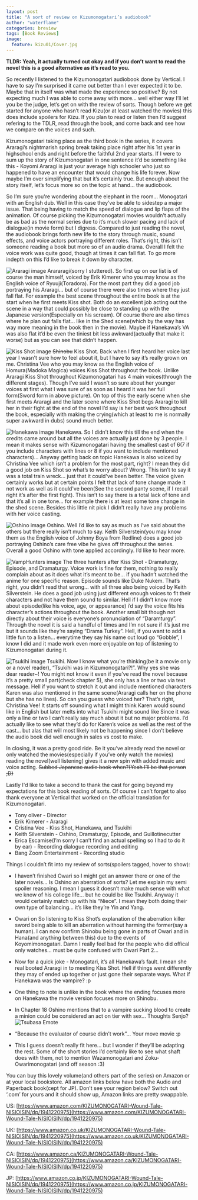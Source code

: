 ```yaml
---
layout: post
title: "A sort of review on Kizumonogatari’s audiobook"
author: "waterflame"
categories: breview
tags: [Book Reviews]
image:
  feature: kizu01/Cover.jpg
---
```

**TLDR: Yeah, it actually turned out okay and if you don’t want to read the novel this is a good alternative as it’s read to you.**


So recently I listened to the Kizumonogatari audiobook done by Vertical. I have to say I’m surprised it came out better than I ever expected it to be. Maybe that in itself was what made the experience so positive? By not expecting much I was able to come away with more… well either way I’ll let you be the judge, let’s get on with the review of sorts. Though before we get started for anyone who hasn’t read Kizu(or at least watched the movies) this does include spoilers for Kizu. If you plan to read or listen then I’d suggest refering to the TDLR, read through the book, and come back and see how we compare on the voices and such.


Kizumonogatari taking place as the third book in the series, it covers Araragi’s nightmarish spring break taking place right after his 1st year in highschool ends and right before the faithful 2nd year starts. If I were to sum up the story of Kizumonogatari in one sentence it’d be something like this - Koyomi Araragi is just your average high schooler who just so happened to have an encounter that would change his life forever. Now maybe I’m over simplifying that but it’s certainly true. But enough about the story itself, let’s focus more so on the topic at hand… the audiobook.


So I’m sure you're wondering about the elephant in the room… Monogatari with an English dub. Well in this case they’ve be able to sidestep a major issue. That being having to match the speed of dialogue and lip flaps of the animation. Of course picking the Kizumonogatari movies wouldn’t actually be as bad as the normal series due to it’s much slower pacing and lack of dialogue(in movie form) but I digress. Compared to just reading the novel, the audiobook brings forth new life to the story through music, sound effects, and voice actors portraying different roles. That’s right, this isn’t someone reading a book but more so of an audio drama. Overall I felt the voice work was quite good, though at times it can fall flat. To go more indepth on this I’d like to break it down by character.

![Araragi image](/assets/img/kizu01/Araragi.jpg)
Arararagi(sorry I stuttered). So first up on our list is of course the man himself, voiced by Erik Kimerer who you may know as the English voice of Ryuuji(Toradora). For the most part they did a good job portraying his Araragi… but of course there were also times where they just fall flat. For example the best scene throughout the entire book is at the start when he first meets Kiss shot. Both do an excellent job acting out the scene in a way that could possibly be close to standing up with the Japanese version(Especially on his scream). Of course there are also times where he plan out falls flat… like in the Shed scene(which by the way has way more meaning in the book then in the movie). Maybe if Hanekawa’s VA was also flat it’d be even the tiniest bit less awkward(actually that make it worse) but as you can see that didn’t happen.
  
![Kiss Shot image](/assets/img/kizu01/KissShot.jpg)
~~Shinobu~~ Kiss Shot. Back when I first heard her voice last year I wasn’t sure how to feel about it, but I have to say it’s really grown on me. Christina Vee who you may know as the English voice of Homura(Madoka Magica) voices Kiss Shot throughout the book. Unlike Araragi Kiss Shot throughout Kizumonogatari has 4 main voices(through the different stages). Though I’ve said I wasn’t so sure about her younger voices at first what I was sure of as soon as I heard it was her full form(Sword form in above picture). On top of this the early scene when she first meets Araragi and the later scene where Kiss Shot begs Araragi to kill her in their fight at the end of the novel I’d say is her best work throughout the book, especially with making the crying(which at least to me is normally super awkward in dubs) sound much better.
  
![Hanekawa image](/assets/img/kizu01/Hanekawa.jpg)
Hanekawa. So I didn’t know this till the end when the credits came around but all the voices are actually just done by 3 people. I mean it makes sense with Kizumonogatari having the smallest cast of 6(7 if you include characters with lines or 8 if you want to include mentioned characters)... Anyway getting back on topic Hanekawa is also voiced by Christina Vee which isn’t a problem for the most part, right? I mean they did a good job on Kiss Shot so what’s to worry about? Wrong. This isn’t to say it was a total train wreck… just that it could've been better. The voice given certainly works but at certain points I felt that lack of tone change made it not work as well as it could've been(See the second panty scene, if I recall right it’s after the first fight). This isn’t to say there is a total lack of tone and that it’s all in one tone… for example there is at least some tone change in the shed scene. Besides this little nit pick I didn’t really have any problems with her voice casting.
  
![Oshino image](/assets/img/kizu01/Oshino.jpg)
Oshino. Well I’d like to say as much as I’ve said about the others but there really isn’t much to say. Keith Silverstein(you may know them as the English voice of Johnny Boya from Redline) does a good job portraying Oshino’s care free vibe he gives off throughout the series. Overall a good Oshino with tone applied accordingly. I’d like to hear more.

![VampHunters image](/assets/img/kizu01/VampHunters.jpg)
The three hunters after Kiss Shot - Dramaturgy, Episode, and Dramaturgy. Voice work is fine for them, nothing to really complain about as it does what it’s meant to be... if you hadn’t watched the anime for one specific reason. Episode sounds like Duke Nukem. That’s right, you didn’t read that wrong… with all three also being voiced by Keith Silverstein. He does a good job using just different enough voices to fit their characters and not have them sound to similar. Hell if I didn’t know more about episode(like his voice, age, or appearance) i’d say the voice fits his character’s actions throughout the book. Another small bit though not directly about their voice is everyone’s pronunciation of “Daramturgy”. Through the novel it is said a handful of times and I’m not sure if it’s just me but it sounds like they’re saying “Drama Turkey”. Hell, if you want to add a little fun to a listen… everytime they say his name out loud go “Gobble”, I know I did and it made work even more enjoyable on top of listening to Kizumonogatari during it.
  
![Tsukihi image](/assets/img/kizu01/Tsukihi)
Tsukihi. Now I know what you’re thinking(be it a movie only or a novel reader), “Tsukihi was in Kizumonogatari?!”. Why yes she was dear reader~! You might not know it even if you’ve read the novel because it’s a pretty small part(check chapter 5), she only has a line or two via text message. Hell if you want to stretch it out and include mentioned characters Karen was also mentioned in the same scene(Araragi calls her on the phone but she has no lines). So can you guess who voiced her? That’s right, Christina Vee! It starts off sounding what I might think Karen would sound like in English but later melts into what Tsukihi might sound like Since it was only a line or two I can’t really say much about it but no major problems. I’d actually like to see what they’d do for Karen’s voice as well as the rest of the cast… but alas that will most likely not be happening since I don’t believe the audio book did well enough in sales vs cost to make.


In closing, it was a pretty good ride.  Be it you’ve already read the novel or only watched the movies(especially if you’ve only watch the movies) reading the novel(well listening) gives it a new spin with added music and voice acting. ~~Subbed Japanese audio book when?(Yeah I’ll be that person ;D)~~


Lastly I'd like to take a second to thank the cast for going beyond my expectations for this book reading of sorts. Of course I can’t forget to also thank everyone at Vertical that worked on the official translation for Kizumonogatari.


* Tony oliver - Director
* Erik Kimerer - Araragi
* Cristina Vee - Kiss Shot, Hanekawa, and Tsukihi
* Keith Silverstein - Oshino, Dramaturgy, Episode, and Guillotinecutter
* Erica Escamise(I’m sorry I can’t find an actual spelling so I had to do it by ear) - Recording dialogue recording and editing
* Bang Zoom Entertainment - Recording studio


Things I couldn’t fit into my review of sorts(spoilers tagged, hover to show):


* I haven’t finished Owari so I might get an answer there or one of the later novels… Is Oshino an aberration of sorts? Let me explain my semi spoiler reasoning. <span class=”spoiler”>I mean I guess it doesn’t make much sense with what we know of his college life… but he could be like Tsukihi. Anyway it would certainly match up with his “Niece”. I mean they both doing their own type of balancing… it’s like they’re Yin and Yang.</span>


* Owari on <span class=”spoiler”>So listening to Kiss Shot’s explanation of the aberration killer sword being able to kill an aberration without harming the former(say a human). I can now confirm Shinobu being gone in parts of Owari and in Hana(and anything between this) due to the events of Koyomimonogatari. Damn I really feel bad for the people who did offical only watches… must be quite confused with Owari Part 2…</spoiler>


* Now for a quick joke - Monogatari, it’s all Hanekawa’s fault. I mean she real booted Araragi in to meeting Kiss Shot. Hell if things went differently they may of ended up together or just gone their separate ways. What if Hanekawa was the vampire? :p


* One thing to note is unlike in the book where the ending focuses more on Hanekawa the movie version focuses more on Shinobu.


* In Chapter 18 Oshino mentions that to a vampire sucking blood to create a minion could be considered an act on tier with sex… Thoughts Senjo?
![Tsubasa Emote](/assets/img/kizu01/Tsubasa.jpg)



* “Because the evaluator of course didn’t work”... Your move movie :p


* This I guess doesn’t really fit here… but I wonder if they’ll be adapting the rest. Some of the short stories I’d certainly like to see what shaft does with them, not to mention Wazamonogatari and Zoku-Owarimonogatari (and off season :3)


You can buy this lovely volume(and others part of the series) on Amazon or at your local bookstore. All amazon links below have both the Audio and Paperback book(cept for JP). Don’t see your region below? Switch out ‘.com’ for yours and it should show up, Amazon links are pretty swappable.


US: [https://www.amazon.com/KIZUMONOGATARI-Wound-Tale-NISIOISIN/dp/1941220975](https://www.amazon.com/KIZUMONOGATARI-Wound-Tale-NISIOISIN/dp/1941220975)


UK: [https://www.amazon.co.uk/KIZUMONOGATARI-Wound-Tale-NISIOISIN/dp/1941220975](https://www.amazon.co.uk/KIZUMONOGATARI-Wound-Tale-NISIOISIN/dp/1941220975)


CA: [https://www.amazon.ca/KIZUMONOGATARI-Wound-Tale-NISIOISIN/dp/1941220975](https://www.amazon.ca/KIZUMONOGATARI-Wound-Tale-NISIOISIN/dp/1941220975)


JP: [https://www.amazon.co.jp/KIZUMONOGATARI-Wound-Tale-NISIOISIN/dp/1941220975](https://www.amazon.co.jp/KIZUMONOGATARI-Wound-Tale-NISIOISIN/dp/1941220975)
